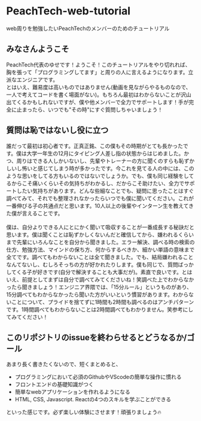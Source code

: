 # PeachTech-web-tutorial
web周りを勉強したいPeachTechのメンバーのためのチュートリアル

## みなさんようこそ
PeachTech代表のゆせです！ようこそ！このチュートリアルをやり切れれば、胸を張って「プログラミングしてます」と周りの人に言えるようになります。立派なエンジニアです。<br/>
とはいえ、難易度は高いものではありません(動画を見ながらやるものなので、一人で考えてコードを書く場面がない)。もちろん最初はわからないことが沢山出てくるかもしれないですが、僕や他メンバーで全力でサポートします！手が完全に止まったら、いつでも"その時"にすぐ質問しちゃいましょう！

## 質問は恥ではないし役に立つ
誰だって最初は初心者です。正真正銘、この僕もその時期がとても長かったです。僕は大学一年生の12月にタイピング人差し指の状態からはじめました。かつ、周りはできる人しかいないし、先輩やトレーナーの方に聞くのすらも恥ずかしいし怖いと感じてしまう時が多かったです。今これを見てる人の中には、このような思いをしてる方もいるのではないでしょうか。でも、僕も同じ経験をしてるからこそ痛いくらいその気持ちがわかるし、だからこそ助けたい、全力でサポートしたい気持ちがあります。どんな些細なことでも、疑問に思ったことはすぐ調べてみて、それでも整理されなかったらいつでも僕に聞いてください。これが一番伸びる子の共通点だと思います。10人以上の後輩やインターン生を教えてきた僕が言えることです。<br/><br/>
僕は、自分よりできる人にとにかく聞いて吸収することが一番成長する秘訣だと思います。僕は聞くことは恥ずかしくないんだと確信してから、嫌われるくらいまで先輩にいろんなことを自分から聞きました。エラー解決、調べる時の検索の仕方、勉強方法、マインドの保ち方、何からするべきか、細かい単語の意味まで全てです。調べてもわからないことは全て聞きました。でも、結局嫌われることなんてないし、むしろそっちの方が好かれたりします。僕も同じで、質問ばっかしてくる子が好きです(自分で解決することも大事だが)。素直で良いです。とはいえ、前提としてまずは自分で調べてみてくださいね！笑調べた上でわからなかったら聞きましょう！エンジニア界隈では、「15分ルール」というものがあり、15分調べてもわからなかったら聞いた方がいいという慣習があります。わからないことについて、プライドを捨てずに1時間も2時間も調べるのはアンチパターンです。1時間調べてもわからないことは2時間調べてもわかりません。笑参考にしてみてください！

## このリポジトリのissueを終わらせるとどうなるか/ゴール
あまり長く書きたくないので、短くまとめると、
- プログラミングにおいて必須のGithubやVScodeの簡単な操作に慣れる
- フロントエンドの基礎知識がつく
- 簡単なwebアプリケーションを作れるようになる
- HTML, CSS, Javascript. Reactの4つのスキルを学ぶことができる

といった感じです。必ず楽しい体験にさせます！頑張りましょう🔥
